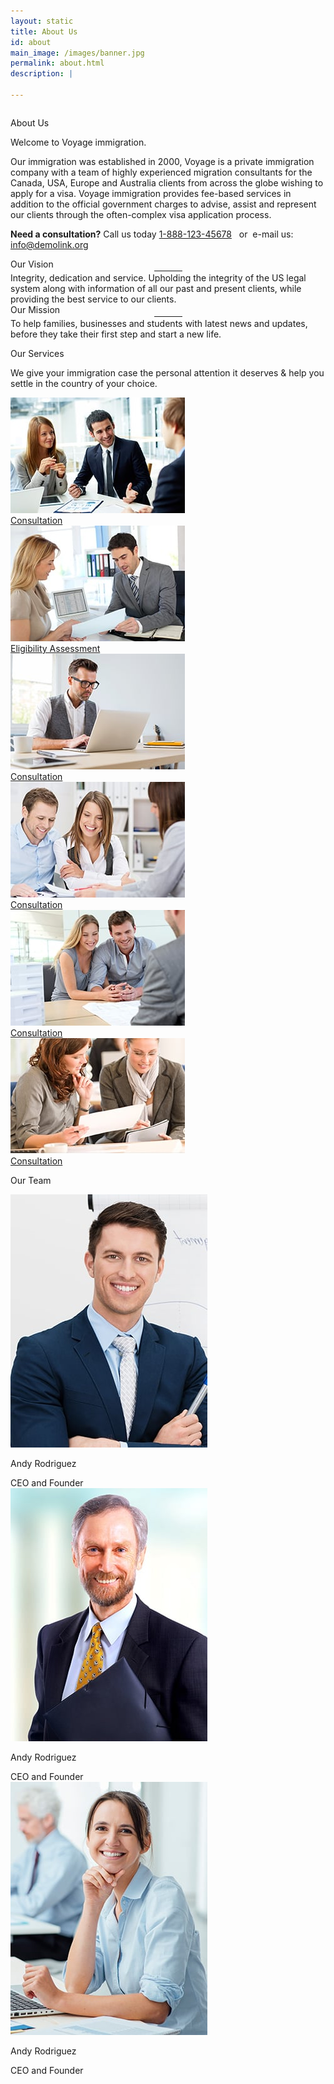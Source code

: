 ```yaml
---
layout: static
title: About Us
id: about
main_image: /images/banner.jpg
permalink: about.html
description: |
 
---
```

<div class="ui vertical stripe about_sec" >
        <div class="ui container">
            <div class="ui grid center-aligned stackable ">
                    <div class="ten wide tablet ten wide computer column sixteen wide mobile">
                        <div class="ui segment p_50 theme_bg_green white">
                                <p class="section_heading mb_20 theme_green white">About Us</p>
                                <p class="p_20 mb_30 white">Welcome to Voyage immigration.</p>
                                <p class="p_16 mb_30 white">
                                        Our immigration  was established in 2000, Voyage is a private immigration company
                                            with a team of highly experienced migration consultants for the Canada, USA,
                                            Europe and Australia clients from across the globe wishing to apply for a visa.
                                            Voyage immigration provides fee-based services in addition to the official government 
                                            charges to advise, assist and represent our clients through the often-complex visa 
                                            application process.
                                </p>
                                <p class="p_26 need_help white">
                                        <span class="moto-color5_5"><strong>Need a consultation?</strong> Call us today </span>
                                        <a data-action="call" href="tel:1234567890">1-888-123-45678</a>
                                        <span class="moto-color5_5">&nbsp; or&nbsp; e-mail us: </span>
                                        <a data-action="mail"  href="mailto:info@demolink.org">info@demolink.org</a>
                                </p>
                        </div>
                    </div>
            </div>
        </div>
    </div>
 <div class="ui vertical stripe pad_140 theme_bg_green  statistic_sec" >
    <div class="ui container">
        <div class="ui grid center-aligned stackable ">
                <div class="eight wide computer column eight wide tablet sixteen wide mobile center aligned">
                        <div class="ui statistic ">
                            <div class="value white">
                                Our Vision
                            </div>
                            <div class="mb_20 mt_20">
                                    <hr class="moto-widget-divider-line" style="max-width:100%;width:45px; margin:0 auto; border:2px solid #fff;">
                            </div>
                            <div class="text_center white p_16">
                                   Integrity, dedication and service. Upholding the integrity of the US legal system along with information of all our past and present clients, while providing the best service to our clients.
                            </div>
                        </div>
                </div>
                <div class="eight wide computer column eight wide tablet sixteen wide mobile center aligned">
                        <div class="ui statistic ">
                            <div class="value white">
                                 Our Mission
                            </div>
                            <div class="mb_20 mt_20">
                                    <hr class="moto-widget-divider-line" style="max-width:100%;width:45px; margin:0 auto; border:2px solid #fff;">
                            </div>
                            <div class="text_center white p_16">
                                    To help families, businesses and students with latest news and updates, before they take their first step and start a new life.
                            </div>
                        </div>
                </div>
        </div>
    </div>
</div>
<div class="ui vertical stripe pad_140 our_services" >
    <div class="ui container">
        <div class="ui grid center-aligned stackable">
                <div class="sixteen wide tablet four wide computer column sixteen wide mobile">
                            <p class="section_heading mb_30 theme_green">Our Services</p>
                            <p class="p_16 mb_30">We give your immigration case the personal attention it deserves & help you settle in the country of your choice.
                                </p>
                </div>
                <div class="sixteen wide tablet sixteen wide mobile twelve wide computer column">
                    <div class="ui grid three column row stackable column">
                        <div class="column">
                                <div class="ui image fluid">
                                        <img src="images/services1.jpg">
                                </div>
                                <a href="services.html" class="button_style2 theme_bg_yellow">Consultation</a>
                        </div>
                        <div class="column">
                                <div class="ui image fluid">
                                        <img src="images/services2.jpg">
                                </div>
                                <a href="services.html" class="button_style2 theme_bg_yellow">Eligibility Assessment</a>
                        </div>
                        <div class="column">
                                <div class="ui image fluid">
                                        <img src="images/services3.jpg">
                                </div>
                                <a href="services.html" class="button_style2 theme_bg_yellow">Consultation</a>
                        </div>
                        <div class="column">
                                <div class="ui image fluid">
                                        <img src="images/services4.jpg">
                                </div>
                                <a href="services.html" class="button_style2 theme_bg_yellow">Consultation</a>
                        </div>
                        <div class="column">
                                <div class="ui image fluid">
                                        <img src="images/services5.jpg">
                                </div>
                                <a href="services.html" class="button_style2 theme_bg_yellow">Consultation</a>
                        </div>
                        <div class="column">
                                <div class="ui image fluid">
                                        <img src="images/services6.jpg">
                                </div>
                                <a href="services.html" class="button_style2 theme_bg_yellow">Consultation</a>
                        </div>
                    </div>
                </div>
        </div>
    </div>
</div>
<div class="ui vertical stripe pad_140 client_say gray_bg" >
        <div class="ui container">
                <p class="section_heading mb_40 theme_green text_center">Our Team</p>
                <div class="ui grid three column row stackable centered aligned">
                    <div class="column">
                        <div class="ui link">
                            <div class=" m-0-auto">
                                <div class="mb_20">
                                    <img class="ui centered image" src="images/about-team1.jpg">
                                </div>
                                <div class="text_center mt_20 wrap-div">
                                    <div class="p_20 mb_20"><p class="theme_green" href="#">Andy Rodriguez</p></div>
                                    <div class="p_16 mb_20">
                                            CEO and Founder
                                    </div>
                                </div>
                            </div>
                        </div>
                    </div>
                    <div class="column">
                        <div class="ui link">
                            <div class=" m-0-auto">
                                <div class="mb_20">
                                    <img class="ui centered image" src="images/about-team2.jpg">
                                </div>
                                <div class="text_center mt_20 wrap-div">
                                    <div class="p_20 mb_20"><p class="theme_green" href="#">Andy Rodriguez</p></div>
                                    <div class="p_16 mb_20">
                                            CEO and Founder
                                    </div>
                                </div>
                            </div>
                        </div>
                    </div>
                    <div class="column">
                        <div class="ui link">
                            <div class=" m-0-auto">
                                <div class="mb_20">
                                    <img class="ui centered image" src="images/about-team3.jpg">
                                </div>
                                <div class="text_center mt_20 wrap-div">
                                    <div class="p_20 mb_20"><p class="theme_green" href="#">Andy Rodriguez</p></div>
                                    <div class="p_16 mb_20">
                                            CEO and Founder
                                    </div>
                                </div>
                            </div>
                        </div>
                    </div>
                </div>
        </div>
</div>